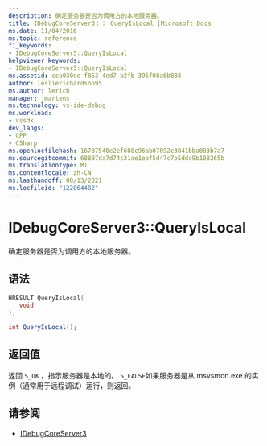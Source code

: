 ```yaml
---
description: 确定服务器是否为调用方的本地服务器。
title: IDebugCoreServer3：： QueryIsLocal |Microsoft Docs
ms.date: 11/04/2016
ms.topic: reference
f1_keywords:
- IDebugCoreServer3::QueryIsLocal
helpviewer_keywords:
- IDebugCoreServer3::QueryIsLocal
ms.assetid: cca030de-f853-4ed7-b2fb-395f08a6b884
author: leslierichardson95
ms.author: lerich
manager: jmartens
ms.technology: vs-ide-debug
ms.workload:
- vssdk
dev_langs:
- CPP
- CSharp
ms.openlocfilehash: 16787540e2ef688c96ab07892c3841bba083b7a7
ms.sourcegitcommit: 68897da7d74c31ae1ebf5d47c7b5ddc9b108265b
ms.translationtype: MT
ms.contentlocale: zh-CN
ms.lasthandoff: 08/13/2021
ms.locfileid: "122064482"
---
```

# <a name="idebugcoreserver3queryislocal"></a>IDebugCoreServer3::QueryIsLocal
确定服务器是否为调用方的本地服务器。

## <a name="syntax"></a>语法

```cpp
HRESULT QueryIsLocal(
   void
);
```

```csharp
int QueryIsLocal();
```

## <a name="return-value"></a>返回值
 返回 `S_OK` ，指示服务器是本地的。 `S_FALSE`如果服务器是从 msvsmon.exe 的实例（通常用于远程调试）运行，则返回。

## <a name="see-also"></a>请参阅
- [IDebugCoreServer3](../../../extensibility/debugger/reference/idebugcoreserver3.md)
